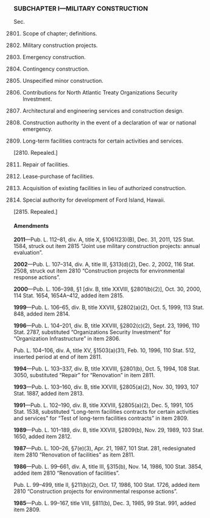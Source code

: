 ### SUBCHAPTER I—MILITARY CONSTRUCTION ###

Sec.

2801. Scope of chapter; definitions.

2802. Military construction projects.

2803. Emergency construction.

2804. Contingency construction.

2805. Unspecified minor construction.

2806. Contributions for North Atlantic Treaty Organizations Security Investment.

2807. Architectural and engineering services and construction design.

2808. Construction authority in the event of a declaration of war or national emergency.

2809. Long-term facilities contracts for certain activities and services.

[2810. Repealed.]

2811. Repair of facilities.

2812. Lease-purchase of facilities.

2813. Acquisition of existing facilities in lieu of authorized construction.

2814. Special authority for development of Ford Island, Hawaii.

[2815. Repealed.]

#### Amendments ####

**2011**—Pub. L. 112–81, div. A, title X, §1061(23)(B), Dec. 31, 2011, 125 Stat. 1584, struck out item 2815 “Joint use military construction projects: annual evaluation”.

**2002**—Pub. L. 107–314, div. A, title III, §313(d)(2), Dec. 2, 2002, 116 Stat. 2508, struck out item 2810 “Construction projects for environmental response actions”.

**2000**—Pub. L. 106–398, §1 [div. B, title XXVIII, §2801(b)(2)], Oct. 30, 2000, 114 Stat. 1654, 1654A–412, added item 2815.

**1999**—Pub. L. 106–65, div. B, title XXVIII, §2802(a)(2), Oct. 5, 1999, 113 Stat. 848, added item 2814.

**1996**—Pub. L. 104–201, div. B, title XXVIII, §2802(c)(2), Sept. 23, 1996, 110 Stat. 2787, substituted “Organizations Security Investment” for “Organization Infrastructure” in item 2806.

Pub. L. 104–106, div. A, title XV, §1503(a)(31), Feb. 10, 1996, 110 Stat. 512, inserted period at end of item 2811.

**1994**—Pub. L. 103–337, div. B, title XXVIII, §2801(b), Oct. 5, 1994, 108 Stat. 3050, substituted “Repair” for “Renovation” in item 2811.

**1993**—Pub. L. 103–160, div. B, title XXVIII, §2805(a)(2), Nov. 30, 1993, 107 Stat. 1887, added item 2813.

**1991**—Pub. L. 102–190, div. B, title XXVIII, §2805(a)(2), Dec. 5, 1991, 105 Stat. 1538, substituted “Long-term facilities contracts for certain activities and services” for “Test of long-term facilities contracts” in item 2809.

**1989**—Pub. L. 101–189, div. B, title XXVIII, §2809(b), Nov. 29, 1989, 103 Stat. 1650, added item 2812.

**1987**—Pub. L. 100–26, §7(e)(3), Apr. 21, 1987, 101 Stat. 281, redesignated item 2810 “Renovation of facilities” as item 2811.

**1986**—Pub. L. 99–661, div. A, title III, §315(b), Nov. 14, 1986, 100 Stat. 3854, added item 2810 “Renovation of facilities”.

Pub. L. 99–499, title II, §211(b)(2), Oct. 17, 1986, 100 Stat. 1726, added item 2810 “Construction projects for environmental response actions”.

**1985**—Pub. L. 99–167, title VIII, §811(b), Dec. 3, 1985, 99 Stat. 991, added item 2809.